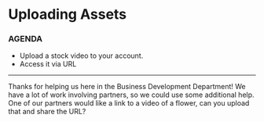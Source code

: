 # Uploading Assets

<div class="aside">
<h3>AGENDA</h3>
<ul>
  <li>Upload a stock video to your account.</li>
  <li>Access it via URL</li>
</ul>
</div>

******************

Thanks for helping us here in the Business Development Department! We have a lot of work involving partners, so we could use some additional help.
One of our partners would like a link to a video of a flower, can you upload that and share the URL?



    
    



